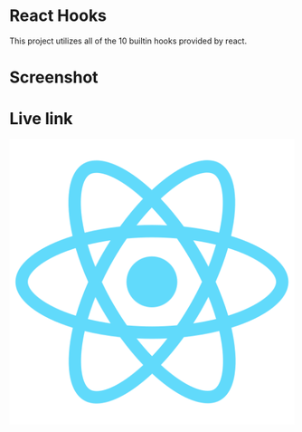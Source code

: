 # React Hooks
This project utilizes all of the 10 builtin hooks
provided by react.

# Screenshot


# Live link
![react logo]( https://github.com/A-Scode/react-all-hooks/blob/master/public/logo512.png)
